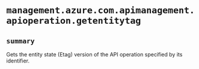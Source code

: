 # `management.azure.com.apimanagement.apioperation.getentitytag`

## `summary`
Gets the entity state (Etag) version of the API operation specified by its identifier.


